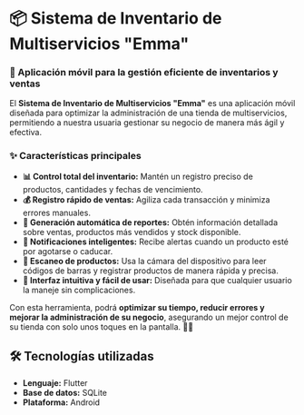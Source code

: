 # 📦 Sistema de Inventario de Multiservicios "Emma"

### 📱 Aplicación móvil para la gestión eficiente de inventarios y ventas

El **Sistema de Inventario de Multiservicios "Emma"** es una aplicación móvil diseñada para optimizar la administración de una tienda de multiservicios, permitiendo a nuestra usuaria gestionar su negocio de manera más ágil y efectiva.

### ✨ Características principales

- **📊 Control total del inventario:** Mantén un registro preciso de productos, cantidades y fechas de vencimiento.
- **💰 Registro rápido de ventas:** Agiliza cada transacción y minimiza errores manuales.
- **📑 Generación automática de reportes:** Obtén información detallada sobre ventas, productos más vendidos y stock disponible.  
- **🔔 Notificaciones inteligentes:** Recibe alertas cuando un producto esté por agotarse o caducar.
- **📸 Escaneo de productos:** Usa la cámara del dispositivo para leer códigos de barras y registrar productos de manera rápida y precisa.
- **🎯 Interfaz intuitiva y fácil de usar:** Diseñada para que cualquier usuario la maneje sin complicaciones.

Con esta herramienta, podrá **optimizar su tiempo, reducir errores y mejorar la administración de su negocio**, asegurando un mejor control de su tienda con solo unos toques en la pantalla. 🚀✨

## 🛠️ Tecnologías utilizadas

- **Lenguaje:** Flutter
- **Base de datos:** SQLite
- **Plataforma:** Android
